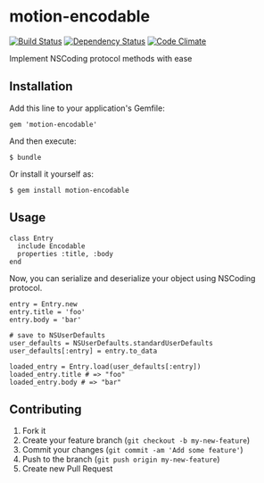 # motion-encodable

[![Build Status](https://travis-ci.org/satococoa/motion-encodable.png?branch=master)](https://travis-ci.org/satococoa/motion-encodable)
[![Dependency Status](https://gemnasium.com/satococoa/motion-encodable.png)](https://gemnasium.com/satococoa/motion-encodable)
[![Code Climate](https://codeclimate.com/github/satococoa/motion-encodable.png)](https://codeclimate.com/github/satococoa/motion-encodable)

Implement NSCoding protocol methods with ease

## Installation

Add this line to your application's Gemfile:

    gem 'motion-encodable'

And then execute:

    $ bundle

Or install it yourself as:

    $ gem install motion-encodable

## Usage

```
class Entry
  include Encodable
  properties :title, :body
end
```

Now, you can serialize and deserialize your object using NSCoding protocol.

```
entry = Entry.new
entry.title = 'foo'
entry.body = 'bar'

# save to NSUserDefaults
user_defaults = NSUserDefaults.standardUserDefaults
user_defaults[:entry] = entry.to_data

loaded_entry = Entry.load(user_defaults[:entry])
loaded_entry.title # => "foo"
loaded_entry.body # => "bar"
```

## Contributing

1. Fork it
2. Create your feature branch (`git checkout -b my-new-feature`)
3. Commit your changes (`git commit -am 'Add some feature'`)
4. Push to the branch (`git push origin my-new-feature`)
5. Create new Pull Request
